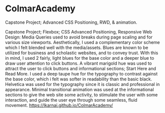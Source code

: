 # ColmarAcademy
Capstone Project; Advanced CSS Positioning, RWD, &amp; animation.

Capstone Project; Flexbox; CSS Advanced Positioning, Responsive Web Design: Media Queries used to avoid breaks during page scaling and for various size viewports. Aesthetically, I used a complementary color scheme which I felt blended well with the media/assets. Blues are known to be utilized for business and scholastic websites, and to convey trust. With this in mind, I used 2 fairly, light blues for the base color and a deeper blue to draw user attention to click buttons. A vibrant marigold hue was used to attract the user to click buttons and informational sections; Start Here and Read More. I used a deep taupe hue for the typography to contrast against the base color, which i felt was softer in readability than the basic black. Helvetica was used for the typography since it is classic and professional in appearance. Minimal transitional animation was used at the informational sections to give the web site some activity, to stimulate the user with some interaction, and guide the user eye through some seamless, fluid movement. https://lkarnai.github.io/ColmarAcademy/

